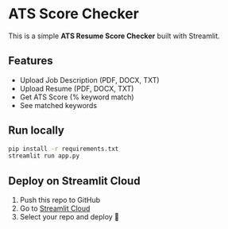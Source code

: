 # ATS Score Checker

This is a simple **ATS Resume Score Checker** built with Streamlit.

## Features
- Upload Job Description (PDF, DOCX, TXT)
- Upload Resume (PDF, DOCX, TXT)
- Get ATS Score (% keyword match)
- See matched keywords

## Run locally
```bash
pip install -r requirements.txt
streamlit run app.py
```

## Deploy on Streamlit Cloud
1. Push this repo to GitHub
2. Go to [Streamlit Cloud](https://share.streamlit.io/)
3. Select your repo and deploy 🚀
